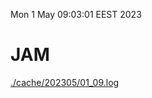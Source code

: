 Mon  1 May 09:03:01 EEST 2023
# JAM
<a href='./cache/202305/01_09.log'>./cache/202305/01_09.log</a>
